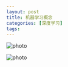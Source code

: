 ```yaml
---
layout: post
title: 机器学习概念
categories: [深度学习]
tags: 
---
```


![photo]({{site.url}}/assets/img/微信图片_20221108171325.jpg)

![photo]({{site.url}}/assets/img/微信图片_20221108171405.jpg)